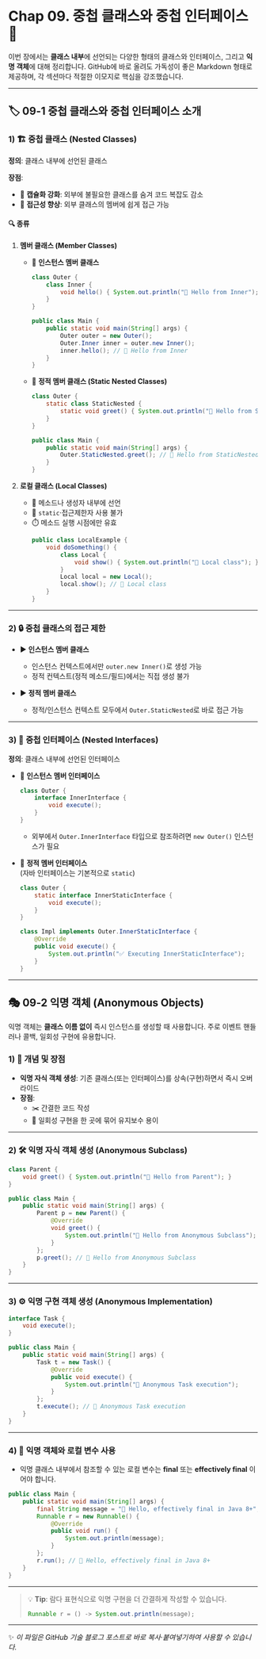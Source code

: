 # Chap 09. 중첩 클래스와 중첩 인터페이스 🔗

이번 장에서는 **클래스 내부**에 선언되는 다양한 형태의 클래스와 인터페이스, 그리고 **익명 객체**에 대해 정리합니다. GitHub에 바로 올려도 가독성이 좋은 Markdown 형태로 제공하며, 각 섹션마다 적절한 이모지로 핵심을 강조했습니다.

---

## 🏷️ 09-1 중첩 클래스와 중첩 인터페이스 소개

### 1) 🏗️ 중첩 클래스 (Nested Classes)
**정의**: 클래스 내부에 선언된 클래스

**장점**:
- 📌 **캡슐화 강화**: 외부에 불필요한 클래스를 숨겨 코드 복잡도 감소
- 📌 **접근성 향상**: 외부 클래스의 멤버에 쉽게 접근 가능

#### 🔍 종류

1. **멤버 클래스 (Member Classes)**
   - 🔹 **인스턴스 멤버 클래스**  
     ```java
     class Outer {
         class Inner {
             void hello() { System.out.println("📢 Hello from Inner"); }
         }
     }

     public class Main {
         public static void main(String[] args) {
             Outer outer = new Outer();
             Outer.Inner inner = outer.new Inner();
             inner.hello(); // 📢 Hello from Inner
         }
     }
     ```

   - 🔹 **정적 멤버 클래스 (Static Nested Classes)**  
     ```java
     class Outer {
         static class StaticNested {
             static void greet() { System.out.println("🚀 Hello from StaticNested"); }
         }
     }

     public class Main {
         public static void main(String[] args) {
             Outer.StaticNested.greet(); // 🚀 Hello from StaticNested
         }
     }
     ```

2. **로컬 클래스 (Local Classes)**
   - 📝 메소드나 생성자 내부에 선언
   - 🚫 `static`·접근제한자 사용 불가
   - ⏱️ 메소드 실행 시점에만 유효
     ```java
     public class LocalExample {
         void doSomething() {
             class Local {
                 void show() { System.out.println("👀 Local class"); }
             }
             Local local = new Local();
             local.show(); // 👀 Local class
         }
     }
     ```

---

### 2) 🔒 중첩 클래스의 접근 제한
- ▶️ **인스턴스 멤버 클래스**
  - 인스턴스 컨텍스트에서만 `outer.new Inner()`로 생성 가능
  - 정적 컨텍스트(정적 메소드/필드)에서는 직접 생성 불가

- ▶️ **정적 멤버 클래스**
  - 정적/인스턴스 컨텍스트 모두에서 `Outer.StaticNested`로 바로 접근 가능

---

### 3) 🧩 중첩 인터페이스 (Nested Interfaces)
**정의**: 클래스 내부에 선언된 인터페이스

- 🔹 **인스턴스 멤버 인터페이스**  
  ```java
  class Outer {
      interface InnerInterface {
          void execute();
      }
  }
  ```
  - 외부에서 `Outer.InnerInterface` 타입으로 참조하려면 `new Outer()` 인스턴스가 필요

- 🔹 **정적 멤버 인터페이스**  
  (자바 인터페이스는 기본적으로 `static`)
  ```java
  class Outer {
      static interface InnerStaticInterface {
          void execute();
      }
  }

  class Impl implements Outer.InnerStaticInterface {
      @Override
      public void execute() {
          System.out.println("✅ Executing InnerStaticInterface");
      }
  }
  ```

---

## 🎭 09-2 익명 객체 (Anonymous Objects)
익명 객체는 **클래스 이름 없이** 즉시 인스턴스를 생성할 때 사용합니다. 주로 이벤트 핸들러나 콜백, 일회성 구현에 유용합니다.

### 1) 🔑 개념 및 장점
- **익명 자식 객체 생성**: 기존 클래스(또는 인터페이스)를 상속(구현)하면서 즉시 오버라이드
- **장점**:
  - ✂️ 간결한 코드 작성
  - 🔄 일회성 구현을 한 곳에 묶어 유지보수 용이

---

### 2) 🛠️ 익명 자식 객체 생성 (Anonymous Subclass)
```java
class Parent {
    void greet() { System.out.println("👋 Hello from Parent"); }
}

public class Main {
    public static void main(String[] args) {
        Parent p = new Parent() {
            @Override
            void greet() {
                System.out.println("🎉 Hello from Anonymous Subclass");
            }
        };
        p.greet(); // 🎉 Hello from Anonymous Subclass
    }
}
```

---

### 3) ⚙️ 익명 구현 객체 생성 (Anonymous Implementation)
```java
interface Task {
    void execute();
}

public class Main {
    public static void main(String[] args) {
        Task t = new Task() {
            @Override
            public void execute() {
                System.out.println("🏃 Anonymous Task execution");
            }
        };
        t.execute(); // 🏃 Anonymous Task execution
    }
}
```

---

### 4) 📇 익명 객체와 로컬 변수 사용
- 익명 클래스 내부에서 참조할 수 있는 로컬 변수는 **final** 또는 **effectively final** 이어야 합니다.

```java
public class Main {
    public static void main(String[] args) {
        final String message = "📝 Hello, effectively final in Java 8+";
        Runnable r = new Runnable() {
            @Override
            public void run() {
                System.out.println(message);
            }
        };
        r.run(); // 📝 Hello, effectively final in Java 8+
    }
}
```

---

> 💡 **Tip**: 람다 표현식으로 익명 구현을 더 간결하게 작성할 수 있습니다.
> ```java
> Runnable r = () -> System.out.println(message);
> ```

---

✨ *이 파일은 GitHub 기술 블로그 포스트로 바로 복사·붙여넣기하여 사용할 수 있습니다.*
